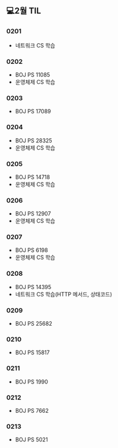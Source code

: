 ## 💻2월 TIL

### 0201
* 네트워크 CS 학습

### 0202
* BOJ PS 11085
* 운영체제 CS 학습

### 0203
* BOJ PS 17089

### 0204
* BOJ PS 28325
* 운영체제 CS 학습

### 0205
* BOJ PS 14718
* 운영체제 CS 학습

### 0206
* BOJ PS 12907
* 운영체제 CS 학습

### 0207
* BOJ PS 6198
* 운영체제 CS 학습

### 0208
* BOJ PS 14395
* 네트워크 CS 학습(HTTP 메서드, 상태코드)

### 0209
* BOJ PS 25682

### 0210 
* BOJ PS 15817

### 0211
* BOJ PS 1990

### 0212
* BOJ PS 7662

### 0213
* BOJ PS 5021